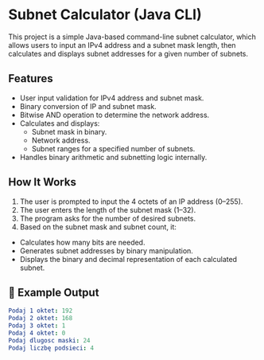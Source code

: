 # Subnet Calculator (Java CLI)
This project is a simple Java-based command-line subnet calculator, which allows users to input an IPv4 address and a subnet mask length, then calculates and displays subnet addresses for a given number of subnets.
## Features
- User input validation for IPv4 address and subnet mask.
- Binary conversion of IP and subnet mask.
- Bitwise AND operation to determine the network address.
- Calculates and displays:
  - Subnet mask in binary.
  - Network address.
  - Subnet ranges for a specified number of subnets.
- Handles binary arithmetic and subnetting logic internally.
## How It Works
1. The user is prompted to input the 4 octets of an IP address (0–255).
2. The user enters the length of the subnet mask (1–32).
3. The program asks for the number of desired subnets.
4. Based on the subnet mask and subnet count, it:
- Calculates how many bits are needed.
- Generates subnet addresses by binary manipulation.
- Displays the binary and decimal representation of each calculated subnet.
## 📝 Example Output
```yaml
Podaj 1 oktet: 192
Podaj 2 oktet: 168
Podaj 3 oktet: 1
Podaj 4 oktet: 0
Podaj dlugosc maski: 24
Podaj liczbę podsieci: 4
```
